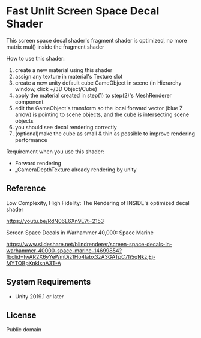 Fast Unlit Screen Space Decal Shader
======================
This screen space decal shader's fragment shader is optimized, no more matrix mul() inside the fragment shader

How to use this shader:
1. create a new material using this shader
2. assign any texture in material's Texture slot
3. create a new unity default cube GameObject in scene (in Hierarchy window, click +/3D Object/Cube)
4. apply the material created in step(1) to step(2)'s MeshRenderer component
5. edit the GameObject's transform so the local forward vector (blue Z arrow) is pointing to scene objects, and the cube is intersecting scene objects
6. you should see decal rendering correctly
7. (optional)make the cube as small & thin as possible to improve rendering performance

Requirement when you use this shader:
- Forward rendering
- _CameraDepthTexture already rendering by unity

[the camera depth texture]:
    https://docs.unity3d.com/Manual/SL-CameraDepthTexture.html

Reference
-------------------

Low Complexity, High Fidelity: The Rendering of INSIDE's optimized decal shader

https://youtu.be/RdN06E6Xn9E?t=2153

Screen Space Decals in Warhammer 40,000: Space Marine

https://www.slideshare.net/blindrenderer/screen-space-decals-in-warhammer-40000-space-marine-14699854?fbclid=IwAR2X6yYeWmDiz1Ho4labx3zA3GATpC7fi5qNkzjEj-MYTOBpXnkIsnA3T-A

System Requirements
-------------------

- Unity 2019.1 or later

License
-------

Public domain
